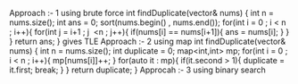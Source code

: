Approach :- 1
using brute force
int findDuplicate(vector<int>& nums) {
int n =  nums.size();
int ans = 0;
sort(nums.begin() , nums.end());
for(int i = 0 ; i < n ; i++){
for(int j = i+1 ; j  <n ; j++){
if(nums[i] == nums[i+1]){
ans = nums[i];
}
}
}
return ans;
}
gives TLE
Approach :- 2
using map
int findDuplicate(vector<int>& nums) {
int n =  nums.size();
int duplicate = 0;
map<int,int> mp;
for(int i = 0 ; i < n ; i++){
mp[nums[i]]++;
}
for(auto it : mp){
if(it.second > 1){
duplicate  = it.first;
break;
}
}
return duplicate;
}
Approcah :- 3
using binary search